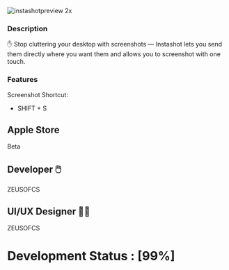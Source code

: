 

![instashotpreview 2x](https://cloud.githubusercontent.com/assets/19171147/26785612/4b9eeda6-49d1-11e7-85c4-532fec10ae6e.png)

### Description

✋ Stop cluttering your desktop with screenshots — Instashot lets you send them directly where you want them and allows you to screenshot with one touch.

### Features
  Screenshot Shortcut:
  - SHIFT + S 
  
## Apple Store 
Beta

## Developer  🖱️ 

ZEUSOFCS

## UI/UX Designer 👨‍🎨

ZEUSOFCS









# Development Status : [99%]
